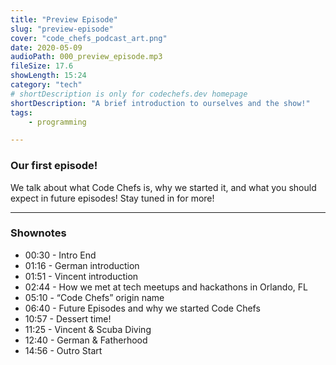 ```yaml
---
title: "Preview Episode"
slug: "preview-episode"
cover: "code_chefs_podcast_art.png"
date: 2020-05-09
audioPath: 000_preview_episode.mp3
fileSize: 17.6
showLength: 15:24
category: "tech"
# shortDescription is only for codechefs.dev homepage
shortDescription: "A brief introduction to ourselves and the show!"
tags:
    - programming

---
```


### Our first episode!

We talk about what Code Chefs is, why we started it, and what you should expect in future episodes! Stay tuned in for more!

<hr>

### Shownotes

- 00:30 - Intro End
- 01:16 - German introduction
- 01:51 - Vincent introduction
- 02:44 - How we met at tech meetups and hackathons in Orlando, FL
- 05:10 - “Code Chefs” origin name
- 06:40 - Future Episodes and why we started Code Chefs
- 10:57 - Dessert time!
- 11:25 - Vincent & Scuba Diving
- 12:40 - German & Fatherhood
- 14:56 - Outro Start